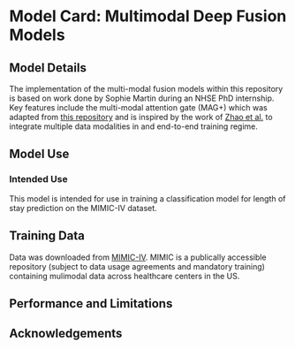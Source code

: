 # Model Card: Multimodal Deep Fusion Models

## Model Details

The implementation of the multi-modal fusion models within this repository is based on work done by Sophie Martin during an NHSE PhD internship.
Key features include the multi-modal attention gate (MAG+) which was adapted from [this repository](https://github.com/emnlp-mimic/mimic/blob/main/base.py#L136) and is inspired by the work of [Zhao et al.](https://ieeexplore.ieee.org/document/9746536) to integrate multiple data modalities in and end-to-end training regime.

## Model Use

### Intended Use

This model is intended for use in training a classification model for length of stay prediction on the MIMIC-IV dataset.

## Training Data

Data was downloaded from [MIMIC-IV](https://physionet.org/content/mimiciv/2.2/). MIMIC is a publically accessible repository (subject to data usage agreements and mandatory training) containing mulimodal data across healthcare centers in the US.

## Performance and Limitations

## Acknowledgements
